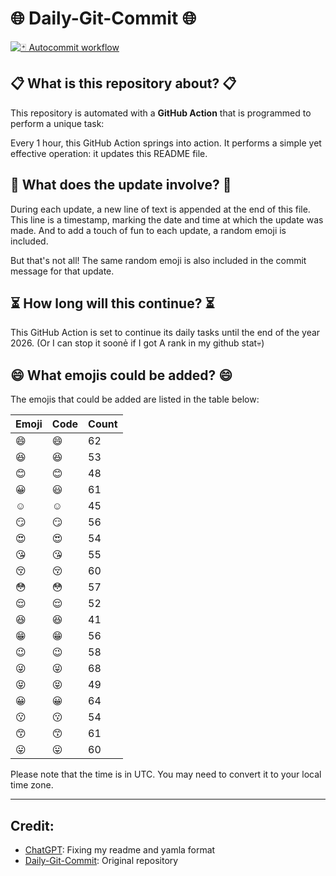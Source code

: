 # 🌐 Daily-Git-Commit 🌐

[![🃏 Autocommit workflow](https://github.com/kleqing/git-auto-commit/actions/workflows/main.yaml/badge.svg?event=check_run)](https://github.com/kleqing/git-auto-commit/actions/workflows/main.yaml)

## 📋 What is this repository about? 📋

This repository is automated with a **GitHub Action** that is programmed to perform a unique task:

Every 1 hour, this GitHub Action springs into action. It performs a simple yet effective operation: it updates this README file.

## 🔄 What does the update involve? 🔄

During each update, a new line of text is appended at the end of this file. This line is a timestamp, marking the date and time at which the update was made. And to add a touch of fun to each update, a random emoji is included.

But that's not all! The same random emoji is also included in the commit message for that update.

## ⏳ How long will this continue? ⏳

This GitHub Action is set to continue its daily tasks until the end of the year 2026. (Or I can stop it soonẻ if I got A rank in my github stat💀)

## 😄 What emojis could be added? 😄

The emojis that could be added are listed in the table below:

| Emoji | Code | Count |
| --- | --- | --- |
| 😄 | :smile: | 62 |
| 😆 | :laughing: | 53 |
| 😊 | :blush: | 48 |
| 😀 | :smiley: | 61 |
| ☺️ | :relaxed: | 45 |
| 😏 | :smirk: | 56 |
| 😍 | :heart_eyes: | 54 |
| 😘 | :kissing_heart: | 55 |
| 😚 | :kissing_closed_eyes: | 60 |
| 😳 | :flushed: | 57 |
| 😌 | :relieved: | 52 |
| 😆 | :satisfied: | 41 |
| 😁 | :grin: | 56 |
| 😉 | :wink: | 58 |
| 😜 | :stuck_out_tongue_winking_eye: | 68 |
| 😝 | :stuck_out_tongue_closed_eyes: | 49 |
| 😀 | :grinning: | 64 |
| 😗 | :kissing: | 54 |
| 😙 | :kissing_smiling_eyes: | 61 |
| 😛 | :stuck_out_tongue: | 60 |

Please note that the time is in UTC. You may need to convert it to your local time zone.

---

## Credit:

- [ChatGPT](chatgpt.com): Fixing my readme and yamla format
- [Daily-Git-Commit](https://github.com/diegomarty/daily-git-commit): Original repository

